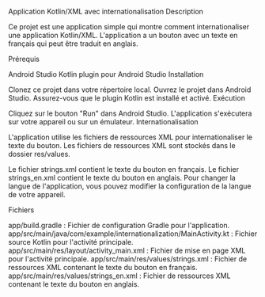 
Application Kotlin/XML avec internationalisation
Description

Ce projet est une application simple qui montre comment internationaliser une application Kotlin/XML. L'application a un bouton avec un texte en français qui peut être traduit en anglais.

Prérequis

Android Studio
Kotlin plugin pour Android Studio
Installation

Clonez ce projet dans votre répertoire local.
Ouvrez le projet dans Android Studio.
Assurez-vous que le plugin Kotlin est installé et activé.
Exécution

Cliquez sur le bouton "Run" dans Android Studio.
L'application s'exécutera sur votre appareil ou sur un émulateur.
Internationalisation

L'application utilise les fichiers de ressources XML pour internationaliser le texte du bouton. Les fichiers de ressources XML sont stockés dans le dossier res/values.

Le fichier strings.xml contient le texte du bouton en français.
Le fichier strings_en.xml contient le texte du bouton en anglais.
Pour changer la langue de l'application, vous pouvez modifier la configuration de la langue de votre appareil.

Fichiers

app/build.gradle : Fichier de configuration Gradle pour l'application.
app/src/main/java/com/example/internationalization/MainActivity.kt : Fichier source Kotlin pour l'activité principale.
app/src/main/res/layout/activity_main.xml : Fichier de mise en page XML pour l'activité principale.
app/src/main/res/values/strings.xml : Fichier de ressources XML contenant le texte du bouton en français.
app/src/main/res/values/strings_en.xml : Fichier de ressources XML contenant le texte du bouton en anglais.

